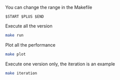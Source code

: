 You can change the range in the Makefile
```
$START $PLUS $END
```

Execute all the version
```sh
make run
```

Plot all the performance
```sh
make plot
```

Execute one version only, the iteration is an example
```sh
make iteration
```

